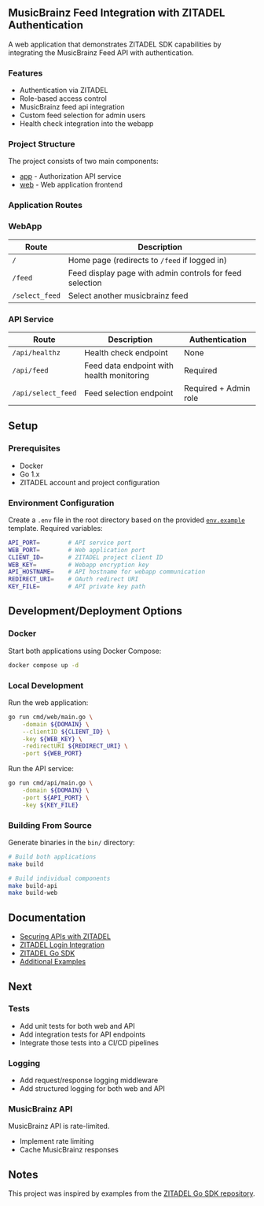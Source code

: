 ## MusicBrainz Feed Integration with ZITADEL Authentication

A web application that demonstrates ZITADEL SDK capabilities by integrating the MusicBrainz Feed API with authentication.

### Features

- Authentication via ZITADEL
- Role-based access control
- MusicBrainz feed api integration
- Custom feed selection for admin users
- Health check integration into the webapp 

### Project Structure

The project consists of two main components:
- [app](app) - Authorization API service 
- [web](web) - Web application frontend 

### Application Routes

### WebApp

| Route | Description |
|-------|-------------|
| `/` | Home page (redirects to `/feed` if logged in) 
| `/feed` | Feed display page with admin controls for feed selection |
| `/select_feed` | Select another musicbrainz feed |

### API Service

| Route | Description | Authentication |
|-------|-------------|----------------|
| `/api/healthz` | Health check endpoint | None |
| `/api/feed` | Feed data endpoint with health monitoring | Required |
| `/api/select_feed` | Feed selection endpoint | Required + Admin role |


## Setup

### Prerequisites

- Docker
- Go 1.x 
- ZITADEL account and project configuration

### Environment Configuration

Create a `.env` file in the root directory based on the provided [`env.example`](env.example) template. Required variables:

```bash
API_PORT=        # API service port
WEB_PORT=        # Web application port
CLIENT_ID=       # ZITADEL project client ID
WEB_KEY=         # Webapp encryption key
API_HOSTNAME=    # API hostname for webapp communication
REDIRECT_URI=    # OAuth redirect URI
KEY_FILE=        # API private key path
```

## Development/Deployment Options

### Docker

Start both applications using Docker Compose:

```bash
docker compose up -d
```

### Local Development

Run the web application:

```bash
go run cmd/web/main.go \
    -domain ${DOMAIN} \
    --clientID ${CLIENT_ID} \
    -key ${WEB_KEY} \
    -redirectURI ${REDIRECT_URI} \
    -port ${WEB_PORT}
```

Run the API service:

```bash
go run cmd/api/main.go \
    -domain ${DOMAIN} \
    -port ${API_PORT} \
    -key ${KEY_FILE}
```

### Building From Source

Generate binaries in the `bin/` directory:

```bash
# Build both applications
make build

# Build individual components
make build-api
make build-web
```

## Documentation

- [Securing APIs with ZITADEL](https://zitadel.com/docs/examples/secure-api/go)
- [ZITADEL Login Integration](https://zitadel.com/docs/examples/login/go)
- [ZITADEL Go SDK](https://github.com/zitadel/zitadel-go)
- [Additional Examples](https://github.com/zitadel/zitadel-go/tree/next/example)

## Next

### Tests

- Add unit tests for both web and API
- Add integration tests for API endpoints
- Integrate those tests into a CI/CD pipelines

### Logging

- Add request/response logging middleware
- Add structured logging for both web and API

### MusicBrainz API

MusicBrainz API is rate-limited. 

- Implement rate limiting
- Cache MusicBrainz responses 

## Notes 

This project was inspired by examples from the [ZITADEL Go SDK repository](https://github.com/zitadel/zitadel-go/tree/next/example).

